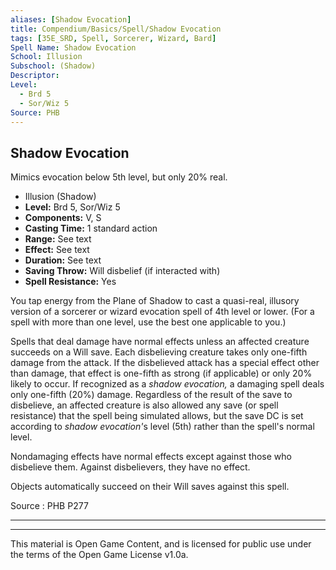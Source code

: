 ```yaml
---
aliases: [Shadow Evocation]
title: Compendium/Basics/Spell/Shadow Evocation
tags: [35E_SRD, Spell, Sorcerer, Wizard, Bard]
Spell Name: Shadow Evocation
School: Illusion
Subschool: (Shadow)
Descriptor: 
Level:
  - Brd 5
  - Sor/Wiz 5
Source: PHB
---
```



## Shadow Evocation

Mimics evocation below 5th level, but only 20% real.

*   Illusion (Shadow)
*   **Level:** Brd 5, Sor/Wiz 5
*   **Components:** V, S
*   **Casting Time:** 1 standard action
*   **Range:** See text
*   **Effect:** See text
*   **Duration:** See text
*   **Saving Throw:** Will disbelief (if interacted with)
*   **Spell Resistance:** Yes

<p>You tap energy from the Plane of Shadow to cast a quasi-real, illusory version of a sorcerer or wizard evocation spell of 4th level or lower. (For a spell with more than one level, use the best one applicable to you.)</p><p>Spells that deal damage have normal effects unless an affected creature succeeds on a Will save. Each disbelieving creature takes only one-fifth damage from the attack. If the disbelieved attack has a special effect other than damage, that effect is one-fifth as strong (if applicable) or only 20% likely to occur. If recognized as a <i>shadow evocation,</i> a damaging spell deals only one-fifth (20%) damage. Regardless of the result of the save to disbelieve, an affected creature is also allowed any save (or spell resistance) that the spell being simulated allows, but the save DC is set according to <i>shadow evocation'</i>s level (5th) rather than the spell's normal level.</p><p>Nondamaging effects have normal effects except against those who disbelieve them. Against disbelievers, they have no effect.</p><p>Objects automatically succeed on their Will saves against this spell.</p>

Source : PHB P277

---

---

This material is Open Game Content, and is licensed for public use under
the terms of the Open Game License v1.0a.
